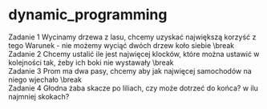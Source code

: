 # dynamic_programming
Zadanie 1
Wycinamy drzewa z lasu, chcemy uzyskać największą korzyść z tego
Warunek - nie możemy wyciąć dwóch drzew koło siebie
\break\
Zadanie 2
Chcemy ustalić ile jest najwięcej klocków, które można ustawić w kolejności tak, żeby ich boki nie wystawały
\break\
Zadanie 3
Prom ma dwa pasy, chcemy aby jak najwięcej samochodów na niego wjechało
\break\
Zadanie 4
Głodna żaba skacze po liliach, czy może dotrzeć do końca? w ilu najmniej skokach?
